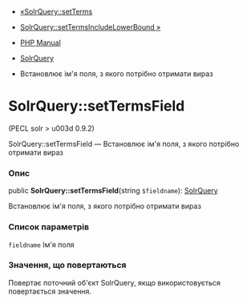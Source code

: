 - [«SolrQuery::setTerms](solrquery.setterms.md)
- [SolrQuery::setTermsIncludeLowerBound
»](solrquery.settermsincludelowerbound.md)

- [PHP Manual](index.md)
- [SolrQuery](class.solrquery.md)
- Встановлює ім'я поля, з якого потрібно отримати вираз

# SolrQuery::setTermsField

(PECL solr \> u003d 0.9.2)

SolrQuery::setTermsField — Встановлює ім'я поля, з якого потрібно
отримати вираз

### Опис

public **SolrQuery::setTermsField**(string `$fieldname`):
[SolrQuery](class.solrquery.md)

Встановлює ім'я поля, з якого потрібно отримати вираз

### Список параметрів

`fieldname`
Ім'я поля

### Значення, що повертаються

Повертає поточний об'єкт SolrQuery, якщо використовується повертається
значення.
